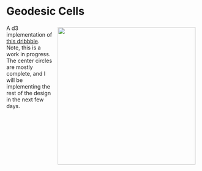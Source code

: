 # Geodesic Cells

<img src="http://i.imgur.com/RCovntS.png" align="right" hspace="10" vspace="6" height="360">

A d3 implementation of [this dribbble](https://dribbble.com/shots/1842693-Data-management-app). Note, this is a work in progress. The center circles are mostly complete, and I will be implementing the rest of the design in the next few days.
